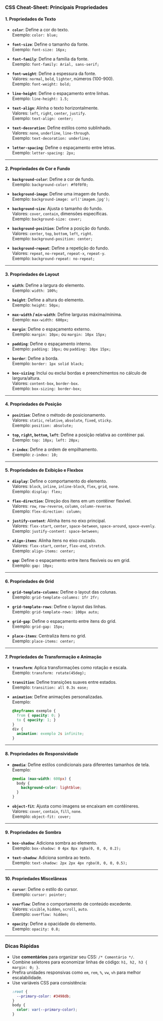 ### **CSS Cheat-Sheet: Principais Propriedades**

#### **1. Propriedades de Texto**
- **`color`**: Define a cor do texto.  
  Exemplo: `color: blue;`
  
- **`font-size`**: Define o tamanho da fonte.  
  Exemplo: `font-size: 16px;`
  
- **`font-family`**: Define a família da fonte.  
  Exemplo: `font-family: Arial, sans-serif;`
  
- **`font-weight`**: Define a espessura da fonte.  
  Valores: `normal`, `bold`, `lighter`, números (100-900).  
  Exemplo: `font-weight: bold;`
  
- **`line-height`**: Define o espaçamento entre linhas.  
  Exemplo: `line-height: 1.5;`
  
- **`text-align`**: Alinha o texto horizontalmente.  
  Valores: `left`, `right`, `center`, `justify`.  
  Exemplo: `text-align: center;`
  
- **`text-decoration`**: Define estilos como sublinhado.  
  Valores: `none`, `underline`, `line-through`.  
  Exemplo: `text-decoration: underline;`
  
- **`letter-spacing`**: Define o espaçamento entre letras.  
  Exemplo: `letter-spacing: 2px;`

---

#### **2. Propriedades de Cor e Fundo**
- **`background-color`**: Define a cor de fundo.  
  Exemplo: `background-color: #f0f0f0;`
  
- **`background-image`**: Define uma imagem de fundo.  
  Exemplo: `background-image: url('imagem.jpg');`
  
- **`background-size`**: Ajusta o tamanho do fundo.  
  Valores: `cover`, `contain`, dimensões específicas.  
  Exemplo: `background-size: cover;`
  
- **`background-position`**: Define a posição do fundo.  
  Valores: `center`, `top`, `bottom`, `left`, `right`.  
  Exemplo: `background-position: center;`
  
- **`background-repeat`**: Define a repetição do fundo.  
  Valores: `repeat`, `no-repeat`, `repeat-x`, `repeat-y`.  
  Exemplo: `background-repeat: no-repeat;`

---

#### **3. Propriedades de Layout**
- **`width`**: Define a largura do elemento.  
  Exemplo: `width: 100%;`
  
- **`height`**: Define a altura do elemento.  
  Exemplo: `height: 50px;`
  
- **`max-width` / `min-width`**: Define larguras máxima/mínima.  
  Exemplo: `max-width: 600px;`
  
- **`margin`**: Define o espaçamento externo.  
  Exemplo: `margin: 10px;` ou `margin: 10px 15px;`
  
- **`padding`**: Define o espaçamento interno.  
  Exemplo: `padding: 10px;` ou `padding: 10px 15px;`
  
- **`border`**: Define a borda.  
  Exemplo: `border: 1px solid black;`
  
- **`box-sizing`**: Inclui ou exclui bordas e preenchimentos no cálculo de largura/altura.  
  Valores: `content-box`, `border-box`.  
  Exemplo: `box-sizing: border-box;`

---

#### **4. Propriedades de Posição**
- **`position`**: Define o método de posicionamento.  
  Valores: `static`, `relative`, `absolute`, `fixed`, `sticky`.  
  Exemplo: `position: absolute;`
  
- **`top`, `right`, `bottom`, `left`**: Define a posição relativa ao contêiner pai.  
  Exemplo: `top: 10px; left: 20px;`
  
- **`z-index`**: Define a ordem de empilhamento.  
  Exemplo: `z-index: 10;`

---

#### **5. Propriedades de Exibição e Flexbox**
- **`display`**: Define o comportamento do elemento.  
  Valores: `block`, `inline`, `inline-block`, `flex`, `grid`, `none`.  
  Exemplo: `display: flex;`
  
- **`flex-direction`**: Direção dos itens em um contêiner flexível.  
  Valores: `row`, `row-reverse`, `column`, `column-reverse`.  
  Exemplo: `flex-direction: column;`
  
- **`justify-content`**: Alinha itens no eixo principal.  
  Valores: `flex-start`, `center`, `space-between`, `space-around`, `space-evenly`.  
  Exemplo: `justify-content: space-between;`
  
- **`align-items`**: Alinha itens no eixo cruzado.  
  Valores: `flex-start`, `center`, `flex-end`, `stretch`.  
  Exemplo: `align-items: center;`
  
- **`gap`**: Define o espaçamento entre itens flexíveis ou em grid.  
  Exemplo: `gap: 10px;`

---

#### **6. Propriedades de Grid**
- **`grid-template-columns`**: Define o layout das colunas.  
  Exemplo: `grid-template-columns: 1fr 2fr;`
  
- **`grid-template-rows`**: Define o layout das linhas.  
  Exemplo: `grid-template-rows: 100px auto;`
  
- **`grid-gap`**: Define o espaçamento entre itens do grid.  
  Exemplo: `grid-gap: 15px;`
  
- **`place-items`**: Centraliza itens no grid.  
  Exemplo: `place-items: center;`

---

#### **7. Propriedades de Transformação e Animação**
- **`transform`**: Aplica transformações como rotação e escala.  
  Exemplo: `transform: rotate(45deg);`
  
- **`transition`**: Define transições suaves entre estados.  
  Exemplo: `transition: all 0.3s ease;`
  
- **`animation`**: Define animações personalizadas.  
  Exemplo:
  ```css
  @keyframes exemplo {
    from { opacity: 0; }
    to { opacity: 1; }
  }
  div {
    animation: exemplo 2s infinite;
  }
  ```

---

#### **8. Propriedades de Responsividade**
- **`@media`**: Define estilos condicionais para diferentes tamanhos de tela.  
  Exemplo:
  ```css
  @media (max-width: 600px) {
    body {
      background-color: lightblue;
    }
  }
  ```
  
- **`object-fit`**: Ajusta como imagens se encaixam em contêineres.  
  Valores: `cover`, `contain`, `fill`, `none`.  
  Exemplo: `object-fit: cover;`

---

#### **9. Propriedades de Sombra**
- **`box-shadow`**: Adiciona sombra ao elemento.  
  Exemplo: `box-shadow: 0 4px 8px rgba(0, 0, 0, 0.2);`
  
- **`text-shadow`**: Adiciona sombra ao texto.  
  Exemplo: `text-shadow: 2px 2px 4px rgba(0, 0, 0, 0.5);`

---

#### **10. Propriedades Miscelâneas**
- **`cursor`**: Define o estilo do cursor.  
  Exemplo: `cursor: pointer;`
  
- **`overflow`**: Define o comportamento de conteúdo excedente.  
  Valores: `visible`, `hidden`, `scroll`, `auto`.  
  Exemplo: `overflow: hidden;`
  
- **`opacity`**: Define a opacidade do elemento.  
  Exemplo: `opacity: 0.8;`

---

### **Dicas Rápidas**
- Use **comentários** para organizar seu CSS: `/* Comentário */`.
- Combine seletores para economizar linhas de código: `h1, h2, h3 { margin: 0; }`.
- Prefira unidades responsivas como `em`, `rem`, `%`, `vw`, `vh` para melhor escalabilidade.
- Use variáveis CSS para consistência:  
  ```css
  :root {
    --primary-color: #3498db;
  }
  body {
    color: var(--primary-color);
  }
  ```

